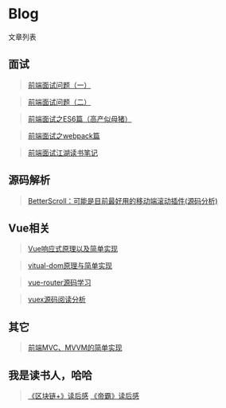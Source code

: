 # Blog


文章列表
## 面试
> [前端面试问题（一）](https://github.com/skychenbo/interviewr/issues/1)

> [前端面试问题（二）](https://github.com/skychenbo/interviewr/issues/2)

> [前端面试之ES6篇（高产似母猪）](https://github.com/skychenbo/interviewr/issues/3)

> [前端面试之webpack篇](https://github.com/skychenbo/interviewr/issues/4)

> [前端面试江湖读书笔记](https://github.com/skychenbo/Blog/issues/8)

## 源码解析
> [BetterScroll：可能是目前最好用的移动端滚动插件(源码分析)](https://github.com/skychenbo/Blog/issues/6)

## Vue相关
> [Vue响应式原理以及简单实现](https://github.com/skychenbo/Blog/issues/9)

> [vitual-dom原理与简单实现](https://github.com/skychenbo/Blog/issues/7)

> [vue-router源码学习](https://github.com/skychenbo/Blog/issues/12)

> [vuex源码阅读分析](https://github.com/skychenbo/Blog/issues/10)


## 其它

> [前端MVC、MVVM的简单实现](https://github.com/skychenbo/Blog/issues/11)


## 我是读书人，哈哈
> [《区块链+》读后感](https://github.com/skychenbo/Blog/issues/13)
> [《帝霸》读后感](https://github.com/skychenbo/Blog/issues/14)
